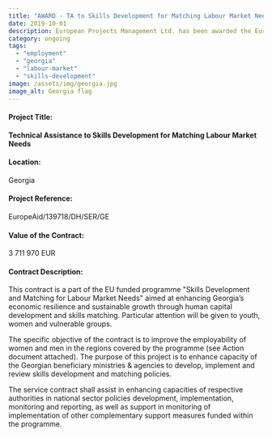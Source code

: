 ```yaml
---
title: "AWARD - TA to Skills Development for Matching Labour Market Needs in Georgia"
date: 2019-10-01
description: European Projects Management Ltd. has been awarded the EuropeAid project contract in Georgia, in consortium with GOPA.
category: ongoing
tags: 
  - "employment"
  - "georgia"
  - "labour-market"
  - "skills-development"
image: /assets/img/georgia.jpg
image_alt: Georgia flag
---
```

#### Project Title:

**Technical Assistance to Skills Development for Matching Labour Market Needs**

#### Location:

Georgia

#### Project Reference:

EuropeAid/139718/DH/SER/GE

#### Value of the Contract:

3 711 970 EUR

#### Contract Description:

This contract is a part of the EU funded programme "Skills Development and Matching for Labour Market Needs" aimed at enhancing Georgia’s economic resilience and sustainable growth through human capital development and skills matching. Particular attention will be given to youth, women and vulnerable groups.

The specific objective of the contract is to improve the employability of women and men in the regions covered by the programme (see Action document attached). The purpose of this project is to enhance capacity of the Georgian beneficiary ministries & agencies to develop, implement and review skills development and matching policies.

The service contract shall assist in enhancing capacities of respective authorities in national sector policies development, implementation, monitoring and reporting, as well as support in monitoring of implementation of other complementary support measures funded within the programme.
